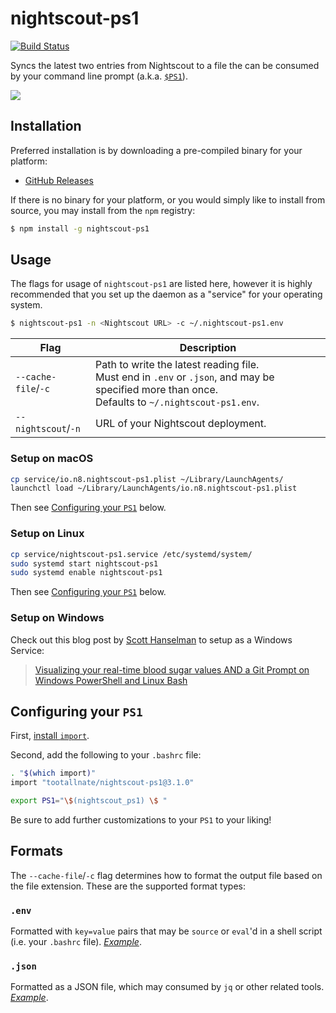 # nightscout-ps1
[![Build Status](https://travis-ci.org/TooTallNate/nightscout-ps1.svg?branch=master)](https://travis-ci.org/TooTallNate/nightscout-ps1)

Syncs the latest two entries from Nightscout to a file the can be consumed by your command line prompt (a.k.a. [`$PS1`][ps1]).

![](https://user-images.githubusercontent.com/71256/40580173-57716ae8-60ee-11e8-8afa-644c198748fa.png)

## Installation

Preferred installation is by downloading a pre-compiled binary for your platform:

* [GitHub Releases](https://github.com/TooTallNate/nightscout-ps1/releases/latest)

If there is no binary for your platform, or you would simply like to install
from source, you may install from the `npm` registry:

```bash
$ npm install -g nightscout-ps1
```


## Usage

The flags for usage of `nightscout-ps1` are listed here, however it is highly
recommended that you set up the daemon as a "service" for your operating system.

```bash
$ nightscout-ps1 -n <Nightscout URL> -c ~/.nightscout-ps1.env
```

| Flag                |  Description                                                         |
|---------------------|----------------------------------------------------------------------|
| `--cache-file`/`-c` | Path to write the latest reading file.<br>Must end in `.env` or `.json`, and may be specified more than once.<br>Defaults to `~/.nightscout-ps1.env`. |
| `--nightscout`/`-n` | URL of your Nightscout deployment.                                   |

### Setup on macOS

```bash
cp service/io.n8.nightscout-ps1.plist ~/Library/LaunchAgents/
launchctl load ~/Library/LaunchAgents/io.n8.nightscout-ps1.plist
```

Then see [Configuring your `PS1`][config] below.


### Setup on Linux

```bash
cp service/nightscout-ps1.service /etc/systemd/system/
sudo systemd start nightscout-ps1
sudo systemd enable nightscout-ps1
```

Then see [Configuring your `PS1`][config] below.

### Setup on Windows

Check out this blog post by [Scott Hanselman](https://twitter.com/shanselman) to
setup as a Windows Service:

> [Visualizing your real-time blood sugar values AND a Git Prompt on Windows PowerShell and Linux Bash](https://www.hanselman.com/blog/VisualizingYourRealtimeBloodSugarValuesANDAGitPromptOnWindowsPowerShellAndLinuxBash.aspx)


## Configuring your `PS1`

First, [install `import`](https://import.pw/importpw/import/docs/install.md).

Second, add the following to your `.bashrc` file:

```bash
. "$(which import)"
import "tootallnate/nightscout-ps1@3.1.0"

export PS1="\$(nightscout_ps1) \$ "
```

Be sure to add further customizations to your `PS1` to your liking!


## Formats

The `--cache-file`/`-c` flag determines how to format the output file based on the
file extension. These are the supported format types:

### `.env`

Formatted with `key=value` pairs that may be `source` or `eval`'d in a shell
script (i.e. your `.bashrc` file). [_Example_](examples/nightscout-ps1.env).

### `.json`

Formatted as a JSON file, which may consumed by `jq` or other related tools.
[_Example_](examples/nightscout-ps1.json).

[config]: #configuring-your-ps1
[ps1]: https://en.wikipedia.org/wiki/Command-line_interface#Command_prompt
